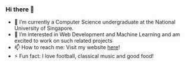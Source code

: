 ### Hi there 👋

- 🔭 I’m currently a Computer Science undergraduate at the National University of Singapore.
- 🌱 I’m interested in Web Development and Machine Learning and am excited to work on such related projects
- 📫 How to reach me: Visit my website [here](https://allardquek.github.io/)!
- ⚡ Fun fact: I love football, classical music and good food!

<!--
**AllardQuek/allardquek** is a ✨ _special_ ✨ repository because its `README.md` (this file) appears on your GitHub profile.

Here are some ideas to get you started:

- 🔭 I’m currently working on ...
- 🌱 I’m currently learning ...
- 👯 I’m looking to collaborate on ...
- 🤔 I’m looking for help with ...
- 💬 Ask me about ...
- 📫 How to reach me: ...
- 😄 Pronouns: ...
- ⚡ Fun fact: ...
-->
